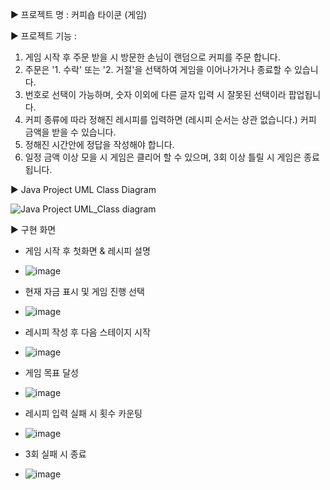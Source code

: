▶ 프로젝트 명 : 커피숍 타이쿤 (게임)


▶ 프로젝트 기능 :
1. 게임 시작 후 주문 받을 시 방문한 손님이 랜덤으로 커피를 주문 합니다.
2. 주문은 '1. 수락' 또는 '2. 거절'을 선택하여 게임을 이어나가거나 종료할 수 있습니다.
3. 번호로 선택이 가능하며, 숫자 이외에 다른 글자 입력 시 잘못된 선택이라 팝업됩니다.
4. 커피 종류에 따라 정해진 레시피를 입력하면 (레시피 순서는 상관 없습니다.) 커피 금액을 받을 수 있습니다.
5. 정해진 시간안에 정답을 작성해야 합니다.
6. 일정 금액 이상 모을 시 게임은 클리어 할 수 있으며, 3회 이상 틀릴 시 게임은 종료됩니다.


▶ Java Project UML Class Diagram

![Java Project UML_Class diagram](https://github.com/user-attachments/assets/7e4d078e-dd5c-47dc-91fc-13b65d9720c4)


▶ 구현 화면

- 게임 시작 후 첫화면 & 레시피 설명
- ![image](https://github.com/user-attachments/assets/a90aeed8-5f62-4cda-a111-818ad4a657d9)

- 현재 자금 표시 및 게임 진행 선택
- ![image](https://github.com/user-attachments/assets/a45517b5-e191-4003-b7a3-6049294e70a9)

- 레시피 작성 후 다음 스테이지 시작
- ![image](https://github.com/user-attachments/assets/6f58bf72-1fcc-4825-8b8c-b060e36093ce)

- 게임 목표 달성
- ![image](https://github.com/user-attachments/assets/b68f4a04-f174-43f4-beaf-f5e1c8a919c9)

- 레시피 입력 실패 시 횟수 카운팅
- ![image](https://github.com/user-attachments/assets/564ce6af-15ce-4eca-999f-e8a393a6c681)

- 3회 실패 시 종료
- ![image](https://github.com/user-attachments/assets/fd7c01a9-cb16-4c8c-b3b1-ad0e0d3cecba)
